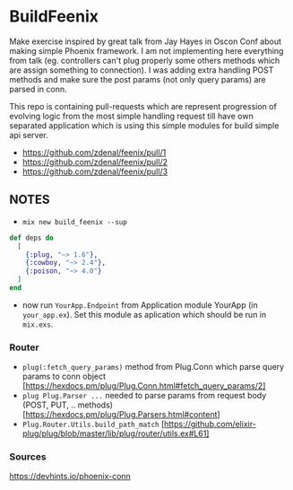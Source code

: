 # BuildFeenix

Make exercise inspired by great talk from Jay Hayes in Oscon Conf about making simple Phoenix framework. I am not implementing here everything from talk (eg. controllers can't plug properly some others methods which are assign something to connection). I was adding extra handling POST methods and make sure the post params (not only query params) are parsed in conn.

This repo is containing pull-requests which are represent progression of evolving logic from the most simple handling request till have own separated application which is using this simple modules for build simple api server.
- https://github.com/zdenal/feenix/pull/1
- https://github.com/zdenal/feenix/pull/2
- https://github.com/zdenal/feenix/pull/3

## NOTES
- `mix new build_feenix --sup`

```elixir
def deps do
  [
    {:plug, "~> 1.6"},
    {:cowboy, "~> 2.4"},
    {:poison, "~> 4.0"}
  ]
end
```

- now run `YourApp.Endpoint` from Application module YourApp (in `your_app.ex`). Set this module as aplication which should be run in `mix.exs`.

### Router
- `plug(:fetch_query_params)` method from Plug.Conn which parse query params to conn object [https://hexdocs.pm/plug/Plug.Conn.html#fetch_query_params/2]
- `plug Plug.Parser ...` needed to parse params from request body (POST, PUT, .. methods) [https://hexdocs.pm/plug/Plug.Parsers.html#content]
- `Plug.Router.Utils.build_path_match` [https://github.com/elixir-plug/plug/blob/master/lib/plug/router/utils.ex#L61]

### Sources
https://devhints.io/phoenix-conn
